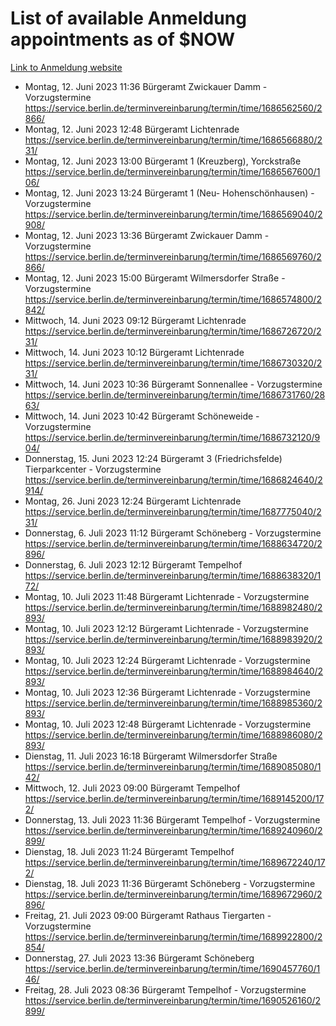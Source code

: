 # List of available Anmeldung appointments as of $NOW
[Link to Anmeldung website](https://service.berlin.de/terminvereinbarung/termin/tag.php?termin=1&anliegen[]=120686&dienstleisterlist=122210,122217,327316,122219,327312,122227,327314,122231,327346,122243,327348,122254,122252,329742,122260,329745,122262,329748,122271,327278,122273,327274,122277,327276,330436,122280,327294,122282,327290,122284,327292,122291,327270,122285,327266,122286,327264,122296,327268,150230,329760,122297,327286,122294,327284,122312,329763,122314,329775,122304,327330,122311,327334,122309,327332,317869,122281,327352,122279,329772,122283,122276,327324,122274,327326,122267,329766,122246,327318,122251,327320,122257,327322,122208,327298,122226,327300&herkunft=http%3A%2F%2Fservice.berlin.de%2Fdienstleistung%2F120686%2F)
- Montag, 12. Juni 2023 11:36 Bürgeramt Zwickauer Damm - Vorzugstermine https://service.berlin.de/terminvereinbarung/termin/time/1686562560/2866/
- Montag, 12. Juni 2023 12:48 Bürgeramt Lichtenrade https://service.berlin.de/terminvereinbarung/termin/time/1686566880/231/
- Montag, 12. Juni 2023 13:00 Bürgeramt 1 (Kreuzberg), Yorckstraße https://service.berlin.de/terminvereinbarung/termin/time/1686567600/106/
- Montag, 12. Juni 2023 13:24 Bürgeramt 1 (Neu- Hohenschönhausen) - Vorzugstermine https://service.berlin.de/terminvereinbarung/termin/time/1686569040/2908/
- Montag, 12. Juni 2023 13:36 Bürgeramt Zwickauer Damm - Vorzugstermine https://service.berlin.de/terminvereinbarung/termin/time/1686569760/2866/
- Montag, 12. Juni 2023 15:00 Bürgeramt Wilmersdorfer Straße - Vorzugstermine https://service.berlin.de/terminvereinbarung/termin/time/1686574800/2842/
- Mittwoch, 14. Juni 2023 09:12 Bürgeramt Lichtenrade https://service.berlin.de/terminvereinbarung/termin/time/1686726720/231/
- Mittwoch, 14. Juni 2023 10:12 Bürgeramt Lichtenrade https://service.berlin.de/terminvereinbarung/termin/time/1686730320/231/
- Mittwoch, 14. Juni 2023 10:36 Bürgeramt Sonnenallee - Vorzugstermine https://service.berlin.de/terminvereinbarung/termin/time/1686731760/2863/
- Mittwoch, 14. Juni 2023 10:42 Bürgeramt Schöneweide - Vorzugstermine https://service.berlin.de/terminvereinbarung/termin/time/1686732120/904/
- Donnerstag, 15. Juni 2023 12:24 Bürgeramt 3 (Friedrichsfelde) Tierparkcenter - Vorzugstermine https://service.berlin.de/terminvereinbarung/termin/time/1686824640/2914/
- Montag, 26. Juni 2023 12:24 Bürgeramt Lichtenrade https://service.berlin.de/terminvereinbarung/termin/time/1687775040/231/
- Donnerstag, 6. Juli 2023 11:12 Bürgeramt Schöneberg - Vorzugstermine https://service.berlin.de/terminvereinbarung/termin/time/1688634720/2896/
- Donnerstag, 6. Juli 2023 12:12 Bürgeramt Tempelhof https://service.berlin.de/terminvereinbarung/termin/time/1688638320/172/
- Montag, 10. Juli 2023 11:48 Bürgeramt Lichtenrade - Vorzugstermine https://service.berlin.de/terminvereinbarung/termin/time/1688982480/2893/
- Montag, 10. Juli 2023 12:12 Bürgeramt Lichtenrade - Vorzugstermine https://service.berlin.de/terminvereinbarung/termin/time/1688983920/2893/
- Montag, 10. Juli 2023 12:24 Bürgeramt Lichtenrade - Vorzugstermine https://service.berlin.de/terminvereinbarung/termin/time/1688984640/2893/
- Montag, 10. Juli 2023 12:36 Bürgeramt Lichtenrade - Vorzugstermine https://service.berlin.de/terminvereinbarung/termin/time/1688985360/2893/
- Montag, 10. Juli 2023 12:48 Bürgeramt Lichtenrade - Vorzugstermine https://service.berlin.de/terminvereinbarung/termin/time/1688986080/2893/
- Dienstag, 11. Juli 2023 16:18 Bürgeramt Wilmersdorfer Straße https://service.berlin.de/terminvereinbarung/termin/time/1689085080/142/
- Mittwoch, 12. Juli 2023 09:00 Bürgeramt Tempelhof https://service.berlin.de/terminvereinbarung/termin/time/1689145200/172/
- Donnerstag, 13. Juli 2023 11:36 Bürgeramt Tempelhof - Vorzugstermine https://service.berlin.de/terminvereinbarung/termin/time/1689240960/2899/
- Dienstag, 18. Juli 2023 11:24 Bürgeramt Tempelhof https://service.berlin.de/terminvereinbarung/termin/time/1689672240/172/
- Dienstag, 18. Juli 2023 11:36 Bürgeramt Schöneberg - Vorzugstermine https://service.berlin.de/terminvereinbarung/termin/time/1689672960/2896/
- Freitag, 21. Juli 2023 09:00 Bürgeramt Rathaus Tiergarten - Vorzugstermine https://service.berlin.de/terminvereinbarung/termin/time/1689922800/2854/
- Donnerstag, 27. Juli 2023 13:36 Bürgeramt Schöneberg https://service.berlin.de/terminvereinbarung/termin/time/1690457760/146/
- Freitag, 28. Juli 2023 08:36 Bürgeramt Tempelhof - Vorzugstermine https://service.berlin.de/terminvereinbarung/termin/time/1690526160/2899/
